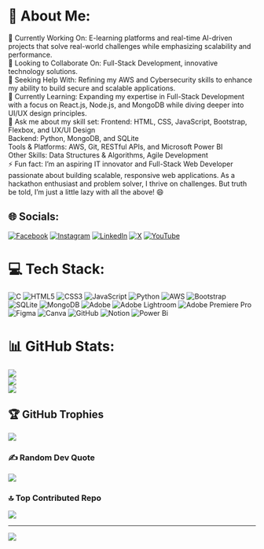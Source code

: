 # 💫 About Me:
🔭 Currently Working On: E-learning platforms and real-time AI-driven projects that solve real-world challenges while emphasizing scalability and performance.<br>👯 Looking to Collaborate On: Full-Stack Development, innovative technology solutions.<br>🤝 Seeking Help With: Refining my AWS and Cybersecurity skills to enhance my ability to build secure and scalable applications.<br>🌱 Currently Learning: Expanding my expertise in Full-Stack Development with a focus on React.js, Node.js, and MongoDB while diving deeper into UI/UX design principles.<br>💬 Ask me about my skill set: Frontend: HTML, CSS, JavaScript, Bootstrap, Flexbox, and UX/UI Design<br>
Backend: Python, MongoDB, and SQLite<br>
Tools & Platforms: AWS, Git, RESTful APIs, and Microsoft Power BI<br>
Other Skills: Data Structures & Algorithms, Agile Development <br>⚡ Fun fact: I’m an aspiring IT innovator and Full-Stack Web Developer passionate about building scalable, responsive web applications. As a hackathon enthusiast and problem solver, I thrive on challenges. But truth be told, I’m just a little lazy with all the above! 😄

## 🌐 Socials:
[![Facebook](https://img.shields.io/badge/Facebook-%231877F2.svg?logo=Facebook&logoColor=white)](https://facebook.com/pavan.lingam.33) [![Instagram](https://img.shields.io/badge/Instagram-%23E4405F.svg?logo=Instagram&logoColor=white)](https://instagram.com/pavanreddylingam) [![LinkedIn](https://img.shields.io/badge/LinkedIn-%230077B5.svg?logo=linkedin&logoColor=white)](https://linkedin.com/in/pavan-kumar-reddy-lingam) [![X](https://img.shields.io/badge/X-black.svg?logo=X&logoColor=white)](https://x.com/PavanLingam12) [![YouTube](https://img.shields.io/badge/YouTube-%23FF0000.svg?logo=YouTube&logoColor=white)](https://youtube.com/@JourneyFrames0.1) 

# 💻 Tech Stack:
![C](https://img.shields.io/badge/c-%2300599C.svg?style=plastic&logo=c&logoColor=white) ![HTML5](https://img.shields.io/badge/html5-%23E34F26.svg?style=plastic&logo=html5&logoColor=white) ![CSS3](https://img.shields.io/badge/css3-%231572B6.svg?style=plastic&logo=css3&logoColor=white) ![JavaScript](https://img.shields.io/badge/javascript-%23323330.svg?style=plastic&logo=javascript&logoColor=%23F7DF1E) ![Python](https://img.shields.io/badge/python-3670A0?style=plastic&logo=python&logoColor=ffdd54) ![AWS](https://img.shields.io/badge/AWS-%23FF9900.svg?style=plastic&logo=amazon-aws&logoColor=white) ![Bootstrap](https://img.shields.io/badge/bootstrap-%238511FA.svg?style=plastic&logo=bootstrap&logoColor=white) ![SQLite](https://img.shields.io/badge/sqlite-%2307405e.svg?style=plastic&logo=sqlite&logoColor=white) ![MongoDB](https://img.shields.io/badge/MongoDB-%234ea94b.svg?style=plastic&logo=mongodb&logoColor=white) ![Adobe](https://img.shields.io/badge/adobe-%23FF0000.svg?style=plastic&logo=adobe&logoColor=white) ![Adobe Lightroom](https://img.shields.io/badge/Adobe%20Lightroom-31A8FF.svg?style=plastic&logo=Adobe%20Lightroom&logoColor=white) ![Adobe Premiere Pro](https://img.shields.io/badge/Adobe%20Premiere%20Pro-9999FF.svg?style=plastic&logo=Adobe%20Premiere%20Pro&logoColor=white) ![Figma](https://img.shields.io/badge/figma-%23F24E1E.svg?style=plastic&logo=figma&logoColor=white) ![Canva](https://img.shields.io/badge/Canva-%2300C4CC.svg?style=plastic&logo=Canva&logoColor=white) ![GitHub](https://img.shields.io/badge/github-%23121011.svg?style=plastic&logo=github&logoColor=white) ![Notion](https://img.shields.io/badge/Notion-%23000000.svg?style=plastic&logo=notion&logoColor=white) ![Power Bi](https://img.shields.io/badge/power_bi-F2C811?style=plastic&logo=powerbi&logoColor=black)
# 📊 GitHub Stats:
![](https://github-readme-stats.vercel.app/api?username=lpkumarreddy&theme=synthwave&hide_border=false&include_all_commits=true&count_private=true)<br/>
![](https://github-readme-streak-stats.herokuapp.com/?user=lpkumarreddy&theme=synthwave&hide_border=false)<br/>
![](https://github-readme-stats.vercel.app/api/top-langs/?username=lpkumarreddy&theme=synthwave&hide_border=false&include_all_commits=true&count_private=true&layout=compact)

## 🏆 GitHub Trophies
![](https://github-profile-trophy.vercel.app/?username=lpkumarreddy&theme=radical&no-frame=true&no-bg=true&margin-w=4)

### ✍️ Random Dev Quote
![](https://quotes-github-readme.vercel.app/api?type=horizontal&theme=radical)

### 🔝 Top Contributed Repo
![](https://github-contributor-stats.vercel.app/api?username=lpkumarreddy&limit=5&theme=radical&combine_all_yearly_contributions=true)

---
[![](https://visitcount.itsvg.in/api?id=lpkumarreddy&icon=2&color=4)](https://visitcount.itsvg.in)

<!-- Proudly created with GPRM ( https://gprm.itsvg.in ) -->
